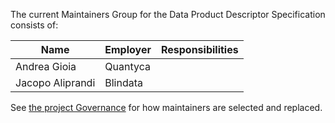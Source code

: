 The current Maintainers Group for the Data Product Descriptor Specification consists of:

| Name | Employer | Responsibilities |
| ---- | -------- | ---------------- |
| Andrea Gioia    | Quantyca         |                  |
| Jacopo Aliprandi    | Blindata         |                  |

See [the project Governance](GOVERNANCE.md) for how maintainers are selected and replaced.
